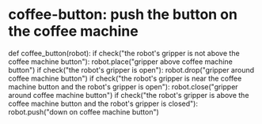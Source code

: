 # coffee-button: push the button on the coffee machine
def coffee_button(robot):
    if check("the robot's gripper is not above the coffee machine button"):
        robot.place("gripper above coffee machine button")
    if check("the robot's gripper is open"):
        robot.drop("gripper around coffee machine button")
    if check("the robot's gripper is near the coffee machine button and the robot's gripper is open"):
        robot.close("gripper around coffee machine button")
    if check("the robot's gripper is above the coffee machine button and the robot's gripper is closed"):
        robot.push("down on coffee machine button")